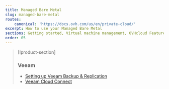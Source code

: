 ```yaml
---
title: Managed Bare Metal
slug: managed-bare-metal
routes:
    canonical: 'https://docs.ovh.com/us/en/private-cloud/'
excerpt: How to use your Managed Bare Metal
sections: Getting started, Virtual machine management, OVHcloud Features, VMware vSphere features, OVHcloud services and options, Maintenance and monitoring
order: 05
---
```


> [!product-section]
>
> ### Veeam
>
> - [Setting up Veeam Backup & Replication](https://docs.ovh.com/us/en/storage/veeam-backup-replication/)
> - [Veeam Cloud Connect](https://docs.ovh.com/us/en/storage/veeam-cloud-connect/)
>